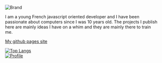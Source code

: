 ![Brand](https://media.discordapp.net/attachments/296668970788847616/742878132507377805/unknown.png)

I am a young French javascript oriented developer and I have been passionate about computers since I was 10 years old.
The projects I publish here are mainly ideas I have on a whim and they are mainly there to train me.

[My github pages site](https://cozax.github.io/Cozax/)

[![Top Langs](https://github-readme-stats.vercel.app/api/top-langs/?username=Cozax&layout=compact&theme=dark&hide_border=true)](https://github.com/anuraghazra/github-readme-stats)
<br>
[![Profile](https://github-readme-stats.vercel.app/api?username=Cozax&theme=dark&hide_border=true)](https://github-readme-stats.vercel.app/api?username=Cozax)
